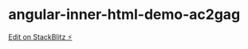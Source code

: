 # angular-inner-html-demo-ac2gag

[Edit on StackBlitz ⚡️](https://stackblitz.com/edit/angular-inner-html-demo-ac2gag)
